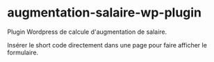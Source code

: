 # augmentation-salaire-wp-plugin
Plugin Wordpress de calcule d'augmentation de salaire.

Insérer le short code directement dans une page pour faire afficher le formulaire.
